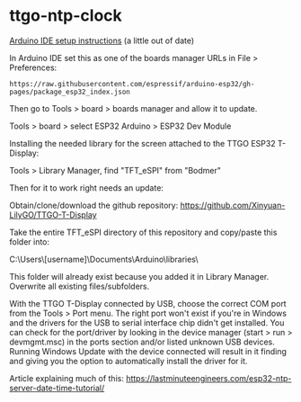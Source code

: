# ttgo-ntp-clock

[Arduino IDE setup instructions](https://sites.google.com/site/jmaathuis/arduino/lilygo-ttgo-t-display-esp32#h.p_0m3yqZ8aormc) (a little out of date)

In Arduino IDE set this as one of the boards manager URLs in File > Preferences:

`https://raw.githubusercontent.com/espressif/arduino-esp32/gh-pages/package_esp32_index.json`

Then go to Tools > board > boards manager and allow it to update.

Tools > board > select ESP32 Arduino > ESP32 Dev Module

Installing the needed library for the screen attached to the TTGO ESP32 T-Display:

Tools > Library Manager, find "TFT_eSPI" from "Bodmer"

Then for it to work right needs an update:

Obtain/clone/download the github repository: https://github.com/Xinyuan-LilyGO/TTGO-T-Display

Take the entire TFT_eSPI directory of this repository and copy/paste this folder into:

C:\Users\\[username]\Documents\Arduino\libraries\

This folder will already exist because you added it in Library Manager.  Overwrite all existing files/subfolders.

With the TTGO T-Display connected by USB, choose the correct COM port from the Tools > Port menu.  The right port won't exist if you're in Windows and the drivers for the USB to serial interface chip didn't get installed.  You can check for the port/driver by looking in the device manager (start > run > devmgmt.msc) in the ports section and/or listed unknown USB devices.  Running Windows Update with the device connected will result in it finding and giving you the option to automatically install the driver for it.

Article explaining much of this: https://lastminuteengineers.com/esp32-ntp-server-date-time-tutorial/
